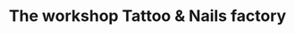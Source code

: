 ---
title: "The workshop Tattoo & Nails factory"
url: /saint-sever/the-workshop-tattoo-und-nails-factory/
shop: Kosmetik
---
